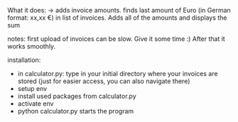 What it does:
-> adds invoice amounts.
finds last amount of Euro (in German format: xx,xx €) in list of invoices. Adds all of the amounts and displays the sum

notes:
first upload of invoices can be slow. Give it some time :) After that it works smoothly.

installation:
- in calculator.py: type in your initial directory where your invoices are stored (just for easier access, you can also navigate there)
- setup env
- install used packages from calculator.py 
- activate env
- python calculator.py starts the program
